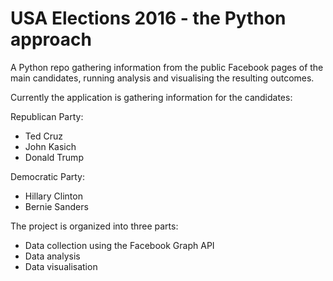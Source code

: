 # USA Elections 2016 - the Python approach
A Python repo gathering information from the public Facebook pages of the main candidates, running analysis and visualising the resulting outcomes.

Currently the application is gathering information for the candidates:

Republican Party:
- Ted Cruz
- John Kasich
- Donald Trump

Democratic Party:
- Hillary Clinton
- Bernie Sanders

The project is organized into three parts:
- Data collection using the Facebook Graph API
- Data analysis
- Data visualisation

